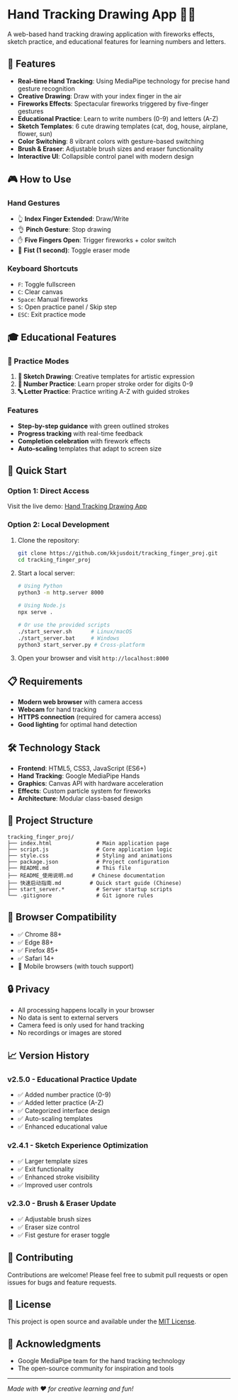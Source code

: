 # Hand Tracking Drawing App 🎨✨

A web-based hand tracking drawing application with fireworks effects, sketch practice, and educational features for learning numbers and letters.

## 🌟 Features

- **Real-time Hand Tracking**: Using MediaPipe technology for precise hand gesture recognition
- **Creative Drawing**: Draw with your index finger in the air
- **Fireworks Effects**: Spectacular fireworks triggered by five-finger gestures
- **Educational Practice**: Learn to write numbers (0-9) and letters (A-Z)
- **Sketch Templates**: 6 cute drawing templates (cat, dog, house, airplane, flower, sun)
- **Color Switching**: 8 vibrant colors with gesture-based switching
- **Brush & Eraser**: Adjustable brush sizes and eraser functionality
- **Interactive UI**: Collapsible control panel with modern design

## 🎮 How to Use

### Hand Gestures
- 👆 **Index Finger Extended**: Draw/Write
- 👌 **Pinch Gesture**: Stop drawing
- ✋ **Five Fingers Open**: Trigger fireworks + color switch
- 👊 **Fist (1 second)**: Toggle eraser mode

### Keyboard Shortcuts
- `F`: Toggle fullscreen
- `C`: Clear canvas
- `Space`: Manual fireworks
- `S`: Open practice panel / Skip step
- `ESC`: Exit practice mode

## 🎓 Educational Features

### 📝 Practice Modes
1. **🎨 Sketch Drawing**: Creative templates for artistic expression
2. **🔢 Number Practice**: Learn proper stroke order for digits 0-9
3. **🔤 Letter Practice**: Practice writing A-Z with guided strokes

### Features
- **Step-by-step guidance** with green outlined strokes
- **Progress tracking** with real-time feedback
- **Completion celebration** with firework effects
- **Auto-scaling** templates that adapt to screen size

## 🚀 Quick Start

### Option 1: Direct Access
Visit the live demo: [Hand Tracking Drawing App](https://kkjusdoit.github.io/tracking_finger_proj/)

### Option 2: Local Development
1. Clone the repository:
   ```bash
   git clone https://github.com/kkjusdoit/tracking_finger_proj.git
   cd tracking_finger_proj
   ```

2. Start a local server:
   ```bash
   # Using Python
   python3 -m http.server 8000
   
   # Using Node.js
   npx serve .
   
   # Or use the provided scripts
   ./start_server.sh      # Linux/macOS
   ./start_server.bat     # Windows
   python3 start_server.py # Cross-platform
   ```

3. Open your browser and visit `http://localhost:8000`

## 📋 Requirements

- **Modern web browser** with camera access
- **Webcam** for hand tracking
- **HTTPS connection** (required for camera access)
- **Good lighting** for optimal hand detection

## 🛠️ Technology Stack

- **Frontend**: HTML5, CSS3, JavaScript (ES6+)
- **Hand Tracking**: Google MediaPipe Hands
- **Graphics**: Canvas API with hardware acceleration
- **Effects**: Custom particle system for fireworks
- **Architecture**: Modular class-based design

## 📁 Project Structure

```
tracking_finger_proj/
├── index.html              # Main application page
├── script.js               # Core application logic
├── style.css               # Styling and animations
├── package.json            # Project configuration
├── README.md               # This file
├── README_使用说明.md      # Chinese documentation
├── 快速启动指南.md         # Quick start guide (Chinese)
├── start_server.*          # Server startup scripts
└── .gitignore              # Git ignore rules
```

## 🎯 Browser Compatibility

- ✅ Chrome 88+
- ✅ Edge 88+
- ✅ Firefox 85+
- ✅ Safari 14+
- 📱 Mobile browsers (with touch support)

## 🔒 Privacy

- All processing happens locally in your browser
- No data is sent to external servers
- Camera feed is only used for hand tracking
- No recordings or images are stored

## 📈 Version History

### v2.5.0 - Educational Practice Update
- ✅ Added number practice (0-9)
- ✅ Added letter practice (A-Z)
- ✅ Categorized interface design
- ✅ Auto-scaling templates
- ✅ Enhanced educational value

### v2.4.1 - Sketch Experience Optimization
- ✅ Larger template sizes
- ✅ Exit functionality
- ✅ Enhanced stroke visibility
- ✅ Improved user controls

### v2.3.0 - Brush & Eraser Update
- ✅ Adjustable brush sizes
- ✅ Eraser size control
- ✅ Fist gesture for eraser toggle

## 🤝 Contributing

Contributions are welcome! Please feel free to submit pull requests or open issues for bugs and feature requests.

## 📄 License

This project is open source and available under the [MIT License](LICENSE).

## 🙏 Acknowledgments

- Google MediaPipe team for the hand tracking technology
- The open-source community for inspiration and tools

---

*Made with ❤️ for creative learning and fun!* 